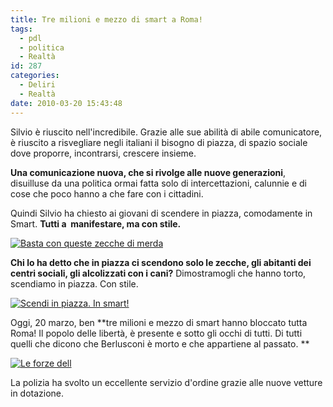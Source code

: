 ```yaml
---
title: Tre milioni e mezzo di smart a Roma!
tags:
  - pdl
  - politica
  - Realtà
id: 287
categories:
  - Deliri
  - Realtà
date: 2010-03-20 15:43:48
---
```


Silvio è riuscito nell'incredibile. Grazie alle sue abilità di abile comunicatore, è riuscito a risvegliare negli italiani il bisogno di piazza, di spazio sociale dove proporre, incontrarsi, crescere insieme.

**Una comunicazione nuova, che si rivolge alle nuove generazioni**, disuilluse da una politica ormai fatta solo di intercettazioni, calunnie e di cose che poco hanno a che fare con i cittadini.

Quindi Silvio ha chiesto ai giovani di scendere in piazza, comodamente in Smart.
**Tutti a  manifestare, ma con stile.**

[![Basta con queste zecche di merda](http://farm3.static.flickr.com/2701/4447125317_93abb38303.jpg)](http://farm3.static.flickr.com/2701/4447125317_93abb38303_b.jpg "Basta con queste zecche di merda")

**Chi lo ha detto che in piazza ci scendono solo le zecche, gli abitanti dei centri sociali, gli alcolizzati con i cani?**
Dimostramogli che hanno torto, scendiamo in piazza. Con stile.

[![Scendi in piazza. In smart!](http://farm3.static.flickr.com/2766/4447124463_09148755b8.jpg)](http://farm3.static.flickr.com/2766/4447124463_09148755b8_b.jpg "Scendi in piazza. In smart!")

Oggi, 20 marzo, ben **tre milioni e mezzo di smart hanno bloccato tutta Roma!
<span style="font-weight: normal;">Il popolo delle libertà, è presente e sotto gli occhi di tutti. Di tutti quelli che dicono che Berlusconi è morto e che appartiene al passato.</span> **

[![Le forze dell](http://farm3.static.flickr.com/2677/4447125589_c1a0b2bab1_o.png)](http://farm3.static.flickr.com/2677/4447125589_c1a0b2bab1_o.png "Le forze dell")

La polizia ha svolto un eccellente servizio d'ordine grazie alle nuove vetture in dotazione.